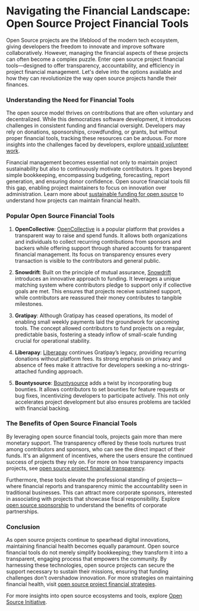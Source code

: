 # Navigating the Financial Landscape: Open Source Project Financial Tools

Open Source projects are the lifeblood of the modern tech ecosystem, giving developers the freedom to innovate and improve software collaboratively. However, managing the financial aspects of these projects can often become a complex puzzle. Enter open source project financial tools—designed to offer transparency, accountability, and efficiency in project financial management. Let's delve into the options available and how they can revolutionize the way open source projects handle their finances.

### Understanding the Need for Financial Tools

The open source model thrives on contributions that are often voluntary and decentralized. While this democratizes software development, it introduces challenges in consistent funding and financial oversight. Developers may rely on donations, sponsorships, crowdfunding, or grants, but without proper financial tools, tracking these resources can be arduous. For more insights into the challenges faced by developers, explore [unpaid volunteer work](https://www.license-token.com/wiki/unpaid-volunteer-work).

Financial management becomes essential not only to maintain project sustainability but also to continuously motivate contributors. It goes beyond simple bookkeeping, encompassing budgeting, forecasting, report generation, and ensuring donor confidence. Open source financial tools fill this gap, enabling project maintainers to focus on innovation over administration. Learn more about [sustainable funding for open source](https://www.license-token.com/wiki/sustainable-funding-for-open-source) to understand how projects can maintain financial health.

### Popular Open Source Financial Tools

1. **OpenCollective**: [OpenCollective](https://opencollective.com/) is a popular platform that provides a transparent way to raise and spend funds. It allows both organizations and individuals to collect recurring contributions from sponsors and backers while offering support through shared accounts for transparent financial management. Its focus on transparency ensures every transaction is visible to the contributors and general public.

2. **Snowdrift**: Built on the principle of mutual assurance, [Snowdrift](https://snowdrift.coop/) introduces an innovative approach to funding. It leverages a unique matching system where contributors pledge to support only if collective goals are met. This ensures that projects receive sustained support, while contributors are reassured their money contributes to tangible milestones.

3. **Gratipay**: Although Gratipay has ceased operations, its model of enabling small weekly payments laid the groundwork for upcoming tools. The concept allowed contributors to fund projects on a regular, predictable basis, fostering a steady inflow of small-scale funding crucial for operational stability.

4. **Liberapay**: [Liberapay](https://liberapay.com/) continues Gratipay’s legacy, providing recurring donations without platform fees. Its strong emphasis on privacy and absence of fees make it attractive for developers seeking a no-strings-attached funding approach.

5. **Bountysource**: [Bountysource](https://www.bountysource.com/) adds a twist by incorporating bug bounties. It allows contributors to set bounties for feature requests or bug fixes, incentivizing developers to participate actively. This not only accelerates project development but also ensures problems are tackled with financial backing.

### The Benefits of Open Source Financial Tools

By leveraging open source financial tools, projects gain more than mere monetary support. The transparency offered by these tools nurtures trust among contributors and sponsors, who can see the direct impact of their funds. It's an alignment of incentives, where the users ensure the continued success of projects they rely on. For more on how transparency impacts projects, see [open source project financial transparency](https://www.license-token.com/wiki/open-source-project-financial-transparency).

Furthermore, these tools elevate the professional standing of projects—where financial reports and transparency mimic the accountability seen in traditional businesses. This can attract more corporate sponsors, interested in associating with projects that showcase fiscal responsibility. Explore [open source sponsorship](https://www.license-token.com/wiki/open-source-sponsorship) to understand the benefits of corporate partnerships.

### Conclusion

As open source projects continue to spearhead digital innovations, maintaining financial health becomes equally paramount. Open source financial tools do not merely simplify bookkeeping; they transform it into a transparent, engaging process that empowers the community. By harnessing these technologies, open source projects can secure the support necessary to sustain their missions, ensuring that funding challenges don't overshadow innovation. For more strategies on maintaining financial health, visit [open source project financial strategies](https://www.license-token.com/wiki/open-source-project-financial-strategies).

For more insights into open source ecosystems and tools, explore [Open Source Initiative](https://opensource.org/).